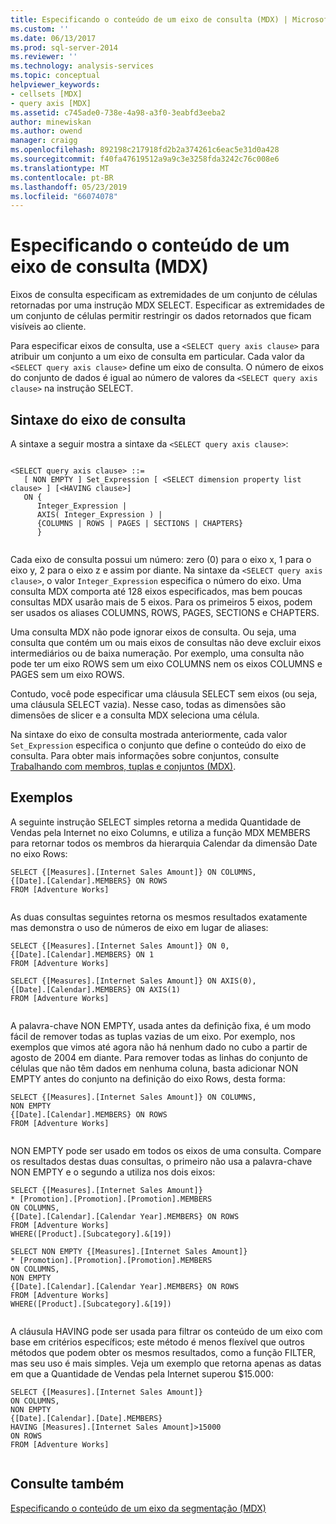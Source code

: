 ```yaml
---
title: Especificando o conteúdo de um eixo de consulta (MDX) | Microsoft Docs
ms.custom: ''
ms.date: 06/13/2017
ms.prod: sql-server-2014
ms.reviewer: ''
ms.technology: analysis-services
ms.topic: conceptual
helpviewer_keywords:
- cellsets [MDX]
- query axis [MDX]
ms.assetid: c745ade0-738e-4a98-a3f0-3eabfd3eeba2
author: minewiskan
ms.author: owend
manager: craigg
ms.openlocfilehash: 892198c217918fd2b2a374261c6eac5e31d0a428
ms.sourcegitcommit: f40fa47619512a9a9c3e3258fda3242c76c008e6
ms.translationtype: MT
ms.contentlocale: pt-BR
ms.lasthandoff: 05/23/2019
ms.locfileid: "66074078"
---
```

# <a name="specifying-the-contents-of-a-query-axis-mdx"></a>Especificando o conteúdo de um eixo de consulta (MDX)
  Eixos de consulta especificam as extremidades de um conjunto de células retornadas por uma instrução MDX SELECT. Especificar as extremidades de um conjunto de células permitir restringir os dados retornados que ficam visíveis ao cliente.  
  
 Para especificar eixos de consulta, use a `<SELECT query axis clause>` para atribuir um conjunto a um eixo de consulta em particular. Cada valor da `<SELECT query axis clause>` define um eixo de consulta. O número de eixos do conjunto de dados é igual ao número de valores da `<SELECT query axis clause>` na instrução SELECT.  
  
## <a name="query-axis-syntax"></a>Sintaxe do eixo de consulta  
 A sintaxe a seguir mostra a sintaxe da `<SELECT query axis clause>`:  
  
```  
  
<SELECT query axis clause> ::=  
   [ NON EMPTY ] Set_Expression [ <SELECT dimension property list clause> ] [<HAVING clause>]  
   ON {  
      Integer_Expression |   
      AXIS( Integer_Expression ) |   
      {COLUMNS | ROWS | PAGES | SECTIONS | CHAPTERS}     
      }  
  
```  
  
 Cada eixo de consulta possui um número: zero (0) para o eixo x, 1 para o eixo y, 2 para o eixo z e assim por diante. Na sintaxe da `<SELECT query axis clause>`, o valor `Integer_Expression` especifica o número do eixo. Uma consulta MDX comporta até 128 eixos especificados, mas bem poucas consultas MDX usarão mais de 5 eixos. Para os primeiros 5 eixos, podem ser usados os aliases COLUMNS, ROWS, PAGES, SECTIONS e CHAPTERS.  
  
 Uma consulta MDX não pode ignorar eixos de consulta. Ou seja, uma consulta que contém um ou mais eixos de consultas não deve excluir eixos intermediários ou de baixa numeração. Por exemplo, uma consulta não pode ter um eixo ROWS sem um eixo COLUMNS nem os eixos COLUMNS e PAGES sem um eixo ROWS.  
  
 Contudo, você pode especificar uma cláusula SELECT sem eixos (ou seja, uma cláusula SELECT vazia). Nesse caso, todas as dimensões são dimensões de slicer e a consulta MDX seleciona uma célula.  
  
 Na sintaxe do eixo de consulta mostrada anteriormente, cada valor `Set_Expression` especifica o conjunto que define o conteúdo do eixo de consulta. Para obter mais informações sobre conjuntos, consulte [Trabalhando com membros, tuplas e conjuntos &#40;MDX&#41;](working-with-members-tuples-and-sets-mdx.md).  
  
## <a name="examples"></a>Exemplos  
 A seguinte instrução SELECT simples retorna a medida Quantidade de Vendas pela Internet no eixo Columns, e utiliza a função MDX MEMBERS para retornar todos os membros da hierarquia Calendar da dimensão Date no eixo Rows:  
  
```  
SELECT {[Measures].[Internet Sales Amount]} ON COLUMNS,  
{[Date].[Calendar].MEMBERS} ON ROWS  
FROM [Adventure Works]  
  
```  
  
 As duas consultas seguintes retorna os mesmos resultados exatamente mas demonstra o uso de números de eixo em lugar de aliases:  
  
```  
SELECT {[Measures].[Internet Sales Amount]} ON 0,  
{[Date].[Calendar].MEMBERS} ON 1  
FROM [Adventure Works]  
  
SELECT {[Measures].[Internet Sales Amount]} ON AXIS(0),  
{[Date].[Calendar].MEMBERS} ON AXIS(1)  
FROM [Adventure Works]  
  
```  
  
 A palavra-chave NON EMPTY, usada antes da definição fixa, é um modo fácil de remover todas as tuplas vazias de um eixo. Por exemplo, nos exemplos que vimos até agora não há nenhum dado no cubo a partir de agosto de 2004 em diante. Para remover todas as linhas do conjunto de células que não têm dados em nenhuma coluna, basta adicionar NON EMPTY antes do conjunto na definição do eixo Rows, desta forma:  
  
```  
SELECT {[Measures].[Internet Sales Amount]} ON COLUMNS,  
NON EMPTY  
{[Date].[Calendar].MEMBERS} ON ROWS  
FROM [Adventure Works]  
  
```  
  
 NON EMPTY pode ser usado em todos os eixos de uma consulta. Compare os resultados destas duas consultas, o primeiro não usa a palavra-chave NON EMPTY e o segundo a utiliza nos dois eixos:  
  
```  
SELECT {[Measures].[Internet Sales Amount]}   
* [Promotion].[Promotion].[Promotion].MEMBERS  
ON COLUMNS,  
{[Date].[Calendar].[Calendar Year].MEMBERS} ON ROWS  
FROM [Adventure Works]  
WHERE([Product].[Subcategory].&[19])  
  
SELECT NON EMPTY {[Measures].[Internet Sales Amount]}   
* [Promotion].[Promotion].[Promotion].MEMBERS  
ON COLUMNS,  
NON EMPTY  
{[Date].[Calendar].[Calendar Year].MEMBERS} ON ROWS  
FROM [Adventure Works]  
WHERE([Product].[Subcategory].&[19])  
  
```  
  
 A cláusula HAVING pode ser usada para filtrar os conteúdo de um eixo com base em critérios específicos; este método é menos flexível que outros métodos que podem obter os mesmos resultados, como a função FILTER, mas seu uso é mais simples. Veja um exemplo que retorna apenas as datas em que a Quantidade de Vendas pela Internet superou $15.000:  
  
```  
SELECT {[Measures].[Internet Sales Amount]}   
ON COLUMNS,  
NON EMPTY  
{[Date].[Calendar].[Date].MEMBERS}   
HAVING [Measures].[Internet Sales Amount]>15000  
ON ROWS  
FROM [Adventure Works]  
  
```  
  
## <a name="see-also"></a>Consulte também  
 [Especificando o conteúdo de um eixo da segmentação &#40;MDX&#41;](mdx-query-and-slicer-axes-specify-the-contents-of-a-slicer-axis.md)  
  
  
